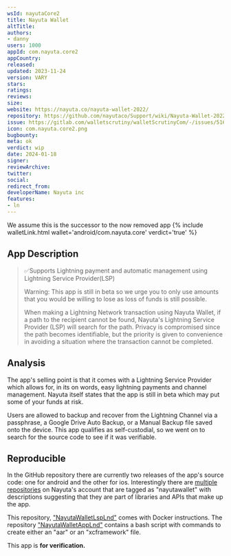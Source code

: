 ```yaml
---
wsId: nayutaCore2
title: Nayuta Wallet
altTitle: 
authors: 
- danny
users: 1000
appId: com.nayuta.core2
appCountry: 
released: 
updated: 2023-11-24
version: VARY
stars: 
ratings: 
reviews: 
size: 
website: https://nayuta.co/nayuta-wallet-2022/
repository: https://github.com/nayutaco/Support/wiki/Nayuta-Wallet-2022
issue: https://gitlab.com/walletscrutiny/walletScrutinyCom/-/issues/516
icon: com.nayuta.core2.png
bugbounty: 
meta: ok
verdict: wip
date: 2024-01-18
signer: 
reviewArchive: 
twitter: 
social: 
redirect_from: 
developerName: Nayuta inc
features: 
- ln
---
```

We assume this is the successor to the now removed app {% include walletLink.html wallet='android/com.nayuta.core' verdict='true' %}


## App Description

> ✅Supports Lightning payment and automatic management using Lightning Service Provider(LSP)
>
> Warning: This app is still in beta so we urge you to only use amounts that you would be willing to lose as loss of funds is still possible.
>
> When making a Lightning Network transaction using Nayuta Wallet, if a path to the recipient cannot be found, Nayuta's Lightning Service Provider (LSP) will search for the path. Privacy is compromised since the path becomes identifiable, but the priority is given to convenience in avoiding a situation where the transaction cannot be completed.

## Analysis

The app's selling point is that it comes with a Lightning Service Provider which allows for, in its on words, easy lightning payments and channel management. Nayuta itself states that the app is still in beta which may put some of your funds at risk.

Users are allowed to backup and recover from the Lightning Channel via a passphrase, a Google Drive Auto Backup, or  a Manual Backup file saved onto the device. This app qualifies as self-custodial, so we went on to search for the source code to see if it was verifiable.

## Reproducible

In the GitHub repository there are currently two releases of the app's source code: one for android and the other for ios. Interestingly there are [multiple repositories](https://github.com/topics/nayutawallet) on Nayuta's account that are tagged as "nayutawallet" with descriptions suggesting that they are part of libraries and APIs that make up the app.

This repository, ["NayutaWalletLspLnd"](https://github.com/nayutaco/NayutaWalletLspLnd/blob/v0.15.4-beta.lsp-v0.2.1/docs/DOCKER.md) comes with Docker instructions. The repository ["NayutaWalletAppLnd"](https://github.com/nayutaco/NayutaWalletAppLnd/tree/v0.15.4-beta.app-v0.2.10) contains a bash script with commands to create either an "aar" or an "xcframework" file.

This app is **for verification.**